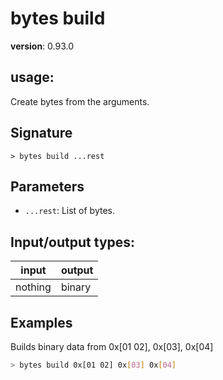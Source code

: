 # bytes build

**version**: 0.93.0

## **usage**:

Create bytes from the arguments.

## Signature

`> bytes build ...rest`

## Parameters

- `...rest`: List of bytes.

## Input/output types:

| input   | output |
| ------- | ------ |
| nothing | binary |

## Examples

Builds binary data from 0x[01 02], 0x[03], 0x[04]

```bash
> bytes build 0x[01 02] 0x[03] 0x[04]
```
